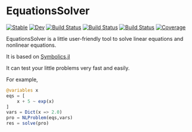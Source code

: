 # EquationsSolver

[![Stable](https://img.shields.io/badge/docs-stable-blue.svg)](https://jake484.github.io/EquationsSolver.jl/stable)
[![Dev](https://img.shields.io/badge/docs-dev-blue.svg)](https://jake484.github.io/EquationsSolver.jl/dev)
[![Build Status](https://travis-ci.com/jake484/EquationsSolver.jl.svg?branch=main)](https://travis-ci.com/jake484/EquationsSolver.jl)
[![Build Status](https://ci.appveyor.com/api/projects/status/github/jake484/EquationsSolver.jl?svg=true)](https://ci.appveyor.com/project/jake484/EquationsSolver-jl)
[![Build Status](https://api.cirrus-ci.com/github/jake484/EquationsSolver.jl.svg)](https://cirrus-ci.com/github/jake484/EquationsSolver.jl)
[![Coverage](https://codecov.io/gh/jake484/EquationsSolver.jl/branch/main/graph/badge.svg)](https://codecov.io/gh/jake484/EquationsSolver.jl)

EquationsSolver is a little user-friendly tool to solve linear equations and nonlinear equations.

It is based on [Symbolics.jl](https://github.com/JuliaSymbolics/Symbolics.jl)

It can test your little problems very fast and easily.

For example,

```julia
@variables x
eqs = [
    x + 5 ~ exp(x)
]
vars = Dict(x => 2.0)
pro = NLProblem(eqs,vars)
res = solve(pro)
```

